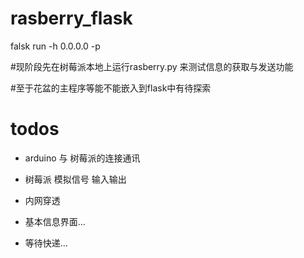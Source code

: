 # rasberry_flask
falsk run -h 0.0.0.0 -p 


#现阶段先在树莓派本地上运行rasberry.py 来测试信息的获取与发送功能

#至于花盆的主程序等能不能嵌入到flask中有待探索


# todos
- arduino 与 树莓派的连接通讯
- 树莓派 模拟信号 输入输出
- 内网穿透
- 基本信息界面...

- 等待快递...
